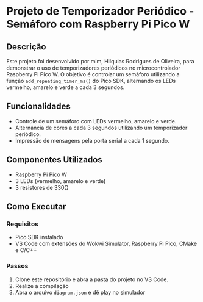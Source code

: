 # Projeto de Temporizador Periódico - Semáforo com Raspberry Pi Pico W

## Descrição
Este projeto foi desenvolvido por mim, Hilquias Rodrigues de Oliveira, para demonstrar o uso de temporizadores periódicos no microcontrolador Raspberry Pi Pico W. O objetivo é controlar um semáforo utilizando a função `add_repeating_timer_ms()` do Pico SDK, alternando os LEDs vermelho, amarelo e verde a cada 3 segundos.

## Funcionalidades
- Controle de um semáforo com LEDs vermelho, amarelo e verde.
- Alternância de cores a cada 3 segundos utilizando um temporizador periódico.
- Impressão de mensagens pela porta serial a cada 1 segundo.

## Componentes Utilizados
- Raspberry Pi Pico W
- 3 LEDs (vermelho, amarelo e verde)
- 3 resistores de 330Ω

## Como Executar
### Requisitos
- Pico SDK instalado
- VS Code com extensões do Wokwi Simulator, Raspberry Pi Pico, CMake e C/C++

### Passos
1. Clone este repositório e abra a pasta do projeto no VS Code.
2. Realize a compilação
3. Abra o arquivo `diagram.json` e dê play no simulador
